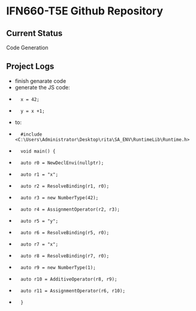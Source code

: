 # IFN660-T5E Github Repository

## Current Status
Code Generation

## Project Logs

- finish genarate code
- generate the JS code:
- 		x = 42;
- 		y = x +1;
- to:
-		#include <C:\Users\Administrator\Desktop\rita\SA_ENV\RuntimeLib\Runtime.h>
-		void main() { 
-		auto r0 = NewDeclEnvi(nullptr); 
-		auto r1 = "x";
-		auto r2 = ResolveBinding(r1, r0);
-		auto r3 = new NumberType(42);
-		auto r4 = AssignmentOperator(r2, r3);
-		auto r5 = "y";
-		auto r6 = ResolveBinding(r5, r0);
-		auto r7 = "x";
-		auto r8 = ResolveBinding(r7, r0);
-		auto r9 = new NumberType(1);
-		auto r10 = AdditiveOperator(r8, r9);
-		auto r11 = AssignmentOperator(r6, r10);
-		}


	